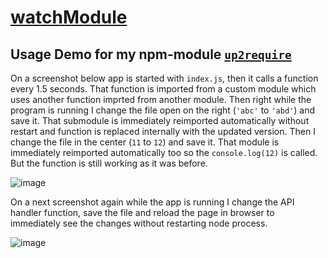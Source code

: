 # [watchModule](https://github.com/UniBreakfast/watchModule)

## Usage Demo for my npm-module [`up2require`](https://github.com/UniBreakfast/up2require) 

On a screenshot below app is started with `index.js`, then it calls a function every 1.5 seconds. 
That function is imported from a custom module which uses another function imprted from another module. 
Then right while the program is running I change the file open on the right (`'abc'` to `'abd'`) and save it.
That submodule is immediately reimported automatically without restart and function is replaced internally with the updated version.
Then I change the file in the center (`11` to `12`) and save it.
That module is immediately reimported automatically too so the `console.log(12)` is called.
But the function is still working as it was before.

![image](https://github.com/user-attachments/assets/dd80abbc-70c1-4ac7-91b2-d4f5904b055f)

On a next screenshot again while the app is running I change the API handler function, save the file and reload the page in browser to immediately see the changes without restarting node process.

![image](https://github.com/user-attachments/assets/2221dfea-4c91-476e-8aeb-b40e7c8134fc)
